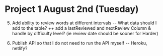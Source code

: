 # Project 1 August 2nd (Tuesday)


5. Add ability to review words at different intervals
    -- What data should I add to the table?
        ++ add a lastReviewed and nextReview Column & handle 
        by difficulty level? (ie review date should be sooner for Harder)




6. Publish API so that I do not need to run the API myself
    -- Heroku, netlify?

